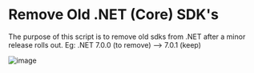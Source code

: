 # Remove Old .NET (Core) SDK's
The purpose of this script is to remove old sdks from .NET after a minor release rolls out. Eg: .NET 7.0.0 (to remove) --> 7.0.1 (keep)

![image](https://user-images.githubusercontent.com/73988556/208194182-a36f6eff-3025-4247-864e-c3f8464fca64.png)
